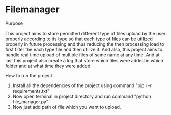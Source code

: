 # Filemanager

Purpose

This project aims to store permitted different type of files upload by the user properly according to its type so that each type of files can be utilized properly in future processing and thus reducing the then processing load to first filter the each type file and then utilize it. And also, this project aims to handle real time upload of multiple files of same name at any time. And at last this project also create a log that store which files were added in which folder and at what time they were added.

How to run the project

1. Install all the dependencies of the project using command
   "pip i -r requirements.txt"
2. Now open terminal in project directory and run command
   "python file_manager.py"
3. Now just add path of file which you want to upload.

